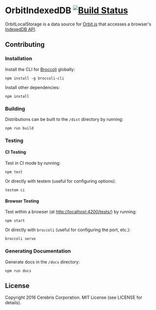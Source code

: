 # OrbitIndexedDB [![Build Status](https://secure.travis-ci.org/orbitjs/orbit-indexeddb.png?branch=master)](http://travis-ci.org/orbitjs/orbit-indexeddb)

OrbitLocalStorage is a data source for
[Orbit.js](https://github.com/orbitjs/orbit-core)
that accesses a browser's
[IndexedDB API](https://developer.mozilla.org/en-US/docs/Web/API/IndexedDB_API).

## Contributing

### Installation

Install the CLI for [Broccoli](https://github.com/broccolijs/broccoli) globally:

```
npm install -g broccoli-cli
```

Install other dependencies:

```
npm install
```

### Building

Distributions can be built to the `/dist` directory by running:

```
npm run build
```

### Testing

#### CI Testing

Test in CI mode by running:

```
npm test
```

Or directly with testem (useful for configuring options):

```
testem ci
```

#### Browser Testing

Test within a browser
(at [http://localhost:4200/tests/](http://localhost:4200/tests/)) by running:

```
npm start
```

Or directly with `broccoli` (useful for configuring the port, etc.):

```
broccoli serve
```

### Generating Documentation

Generate docs in the `/docs` directory:

```
npm run docs
```

## License

Copyright 2016 Cerebris Corporation. MIT License (see LICENSE for details).
